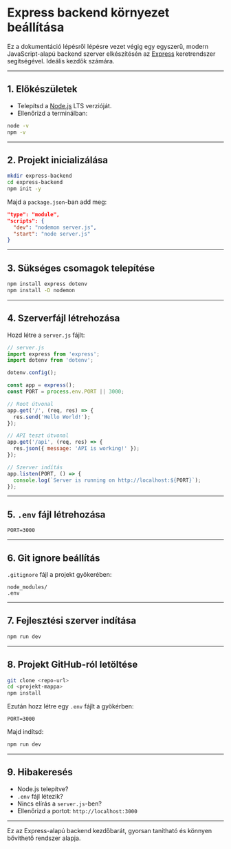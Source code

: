 # Express backend környezet beállítása

Ez a dokumentáció lépésről lépésre vezet végig egy egyszerű, modern JavaScript-alapú backend szerver elkészítésén az [Express](https://expressjs.com/) keretrendszer segítségével. Ideális kezdők számára.

---

## 1. Előkészületek

* Telepítsd a [Node.js](https://nodejs.org/) LTS verzióját.
* Ellenőrizd a terminálban:

```bash
node -v
npm -v
```

---

## 2. Projekt inicializálása

```bash
mkdir express-backend
cd express-backend
npm init -y
```

Majd a `package.json`-ban add meg:

```json
"type": "module",
"scripts": {
  "dev": "nodemon server.js",
  "start": "node server.js"
}
```

---

## 3. Sükséges csomagok telepítése

```bash
npm install express dotenv
npm install -D nodemon
```

---

## 4. Szerverfájl létrehozása

Hozd létre a `server.js` fájlt:

```js
// server.js
import express from 'express';
import dotenv from 'dotenv';

dotenv.config();

const app = express();
const PORT = process.env.PORT || 3000;

// Root útvonal
app.get('/', (req, res) => {
  res.send('Hello World!');
});

// API teszt útvonal
app.get('/api', (req, res) => {
  res.json({ message: 'API is working!' });
});

// Szerver indítás
app.listen(PORT, () => {
  console.log(`Server is running on http://localhost:${PORT}`);
});
```

---

## 5. `.env` fájl létrehozása

```env
PORT=3000
```

---

## 6. Git ignore beállítás

`.gitignore` fájl a projekt gyökerében:

```
node_modules/
.env
```

---

## 7. Fejlesztési szerver indítása

```bash
npm run dev
```

---

## 8. Projekt GitHub-ról letöltése

```bash
git clone <repo-url>
cd <projekt-mappa>
npm install
```

Ezután hozz létre egy `.env` fájlt a gyökérben:

```
PORT=3000
```

Majd indítsd:

```bash
npm run dev
```

---

## 9. Hibakeresés

* Node.js telepítve?
* `.env` fájl létezik?
* Nincs elírás a `server.js`-ben?
* Ellenőrizd a portot: `http://localhost:3000`

---

Ez az Express-alapú backend kezdőbarát, gyorsan tanítható és könnyen bővíthető rendszer alapja.
